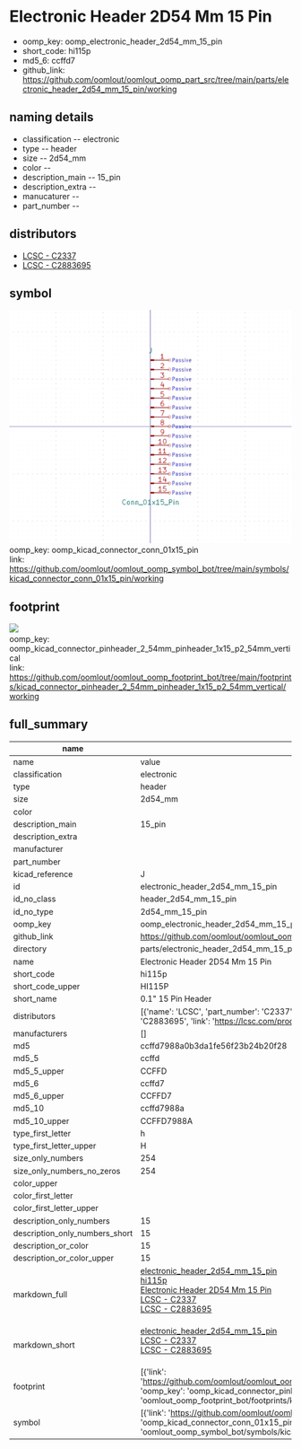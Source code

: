 # Electronic Header 2D54 Mm 15 Pin

  
* oomp_key: oomp_electronic_header_2d54_mm_15_pin 
* short_code: hi115p
* md5_6: ccffd7  
* github_link: https://github.com/oomlout/oomlout_oomp_part_src/tree/main/parts/electronic_header_2d54_mm_15_pin/working  
## naming details
* classification -- electronic
* type -- header
* size -- 2d54_mm
* color -- 
* description_main -- 15_pin
* description_extra -- 
* manucaturer -- 
* part_number -- 

## distributors
* [LCSC - C2337](https://lcsc.com/product-detail/C2337.html)   
* [LCSC - C2883695](https://lcsc.com/product-detail/C2883695.html)   


## symbol

![](symbol/0/working/working_600.png)  
oomp_key: oomp_kicad_connector_conn_01x15_pin  
link: https://github.com/oomlout/oomlout_oomp_symbol_bot/tree/main/symbols/kicad_connector_conn_01x15_pin/working  

## footprint

![](footprint/0/working/working_600.png)  
oomp_key: oomp_kicad_connector_pinheader_2_54mm_pinheader_1x15_p2_54mm_vertical  
link: https://github.com/oomlout/oomlout_oomp_footprint_bot/tree/main/footprints/kicad_connector_pinheader_2_54mm_pinheader_1x15_p2_54mm_vertical/working  

## full_summary
| name | value | 
| --- | --- | 
| name | value | 
| classification | electronic | 
| type | header | 
| size | 2d54_mm | 
| color |  | 
| description_main | 15_pin | 
| description_extra |  | 
| manufacturer |  | 
| part_number |  | 
| kicad_reference | J | 
| id | electronic_header_2d54_mm_15_pin | 
| id_no_class | header_2d54_mm_15_pin | 
| id_no_type | 2d54_mm_15_pin | 
| oomp_key | oomp_electronic_header_2d54_mm_15_pin | 
| github_link | https://github.com/oomlout/oomlout_oomp_part_src/tree/main/parts/electronic_header_2d54_mm_15_pin/working | 
| directory | parts/electronic_header_2d54_mm_15_pin | 
| name | Electronic Header 2D54 Mm 15 Pin | 
| short_code | hi115p | 
| short_code_upper | HI115P | 
| short_name | 0.1" 15 Pin Header | 
| distributors | [{'name': 'LCSC', 'part_number': 'C2337', 'link': 'https://lcsc.com/product-detail/C2337.html', 'id': 'distributor_lcsc'}, {'name': 'LCSC', 'part_number': 'C2883695', 'link': 'https://lcsc.com/product-detail/C2883695.html', 'id': 'distributor_lcsc'}] | 
| manufacturers | [] | 
| md5 | ccffd7988a0b3da1fe56f23b24b20f28 | 
| md5_5 | ccffd | 
| md5_5_upper | CCFFD | 
| md5_6 | ccffd7 | 
| md5_6_upper | CCFFD7 | 
| md5_10 | ccffd7988a | 
| md5_10_upper | CCFFD7988A | 
| type_first_letter | h | 
| type_first_letter_upper | H | 
| size_only_numbers | 254 | 
| size_only_numbers_no_zeros | 254 | 
| color_upper |  | 
| color_first_letter |  | 
| color_first_letter_upper |  | 
| description_only_numbers | 15 | 
| description_only_numbers_short | 15 | 
| description_or_color | 15 | 
| description_or_color_upper | 15 | 
| markdown_full | [electronic_header_2d54_mm_15_pin](https://github.com/oomlout/oomlout_oomp_part_src/tree/main/parts/electronic_header_2d54_mm_15_pin/working)<br>[hi115p](https://github.com/oomlout/oomlout_oomp_part_src/tree/main/parts/electronic_header_2d54_mm_15_pin/working)<br>[Electronic Header 2D54 Mm 15 Pin](https://github.com/oomlout/oomlout_oomp_part_src/tree/main/parts/electronic_header_2d54_mm_15_pin/working)<br>[LCSC - C2337<br>](https://lcsc.com/product-detail/C2337.html)[LCSC - C2883695<br>](https://lcsc.com/product-detail/C2883695.html)<br> | 
| markdown_short | [electronic_header_2d54_mm_15_pin](https://github.com/oomlout/oomlout_oomp_part_src/tree/main/parts/electronic_header_2d54_mm_15_pin/working)<br>[LCSC - C2337<br>](https://lcsc.com/product-detail/C2337.html)[LCSC - C2883695<br>](https://lcsc.com/product-detail/C2883695.html)<br> | 
| footprint | [{'link': 'https://github.com/oomlout/oomlout_oomp_footprint_bot/tree/main/foootprntss/kicad_connector_pinheader_2_54mm_pinheader_1x15_p2_54mm_vertical', 'oomp_key': 'oomp_kicad_connector_pinheader_2_54mm_pinheader_1x15_p2_54mm_vertical', 'directory': 'oomlout_oomp_footprint_bot/footprints/kicad_connector_pinheader_2_54mm_pinheader_1x15_p2_54mm_vertical//working/working.kicad_mod'}] | 
| symbol | [{'link': 'https://github.com/oomlout/oomlout_oomp_symbol_bot/tree/main/symbols/kicad_connector_conn_01x15_pin', 'oomp_key': 'oomp_kicad_connector_conn_01x15_pin', 'directory': 'oomlout_oomp_symbol_bot/symbols/kicad_connector_conn_01x15_pin//working/working.kicad_sym'}] | 
